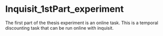 # Inquisit_1stPart_experiment
The first part of the thesis experiment is an online task.
This is a temporal discounting task that can be run online with inquisit.
